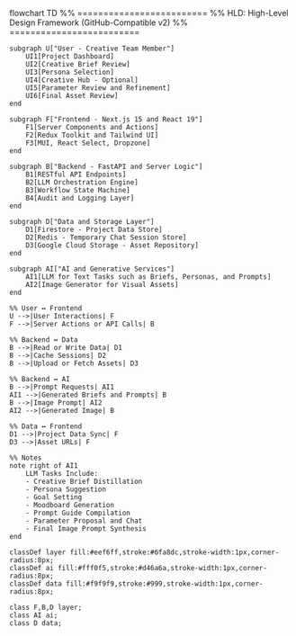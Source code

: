 flowchart TD
    %% =========================
    %% HLD: High-Level Design Framework (GitHub-Compatible v2)
    %% =========================

    subgraph U["User - Creative Team Member"]
        UI1[Project Dashboard]
        UI2[Creative Brief Review]
        UI3[Persona Selection]
        UI4[Creative Hub - Optional]
        UI5[Parameter Review and Refinement]
        UI6[Final Asset Review]
    end

    subgraph F["Frontend - Next.js 15 and React 19"]
        F1[Server Components and Actions]
        F2[Redux Toolkit and Tailwind UI]
        F3[MUI, React Select, Dropzone]
    end

    subgraph B["Backend - FastAPI and Server Logic"]
        B1[RESTful API Endpoints]
        B2[LLM Orchestration Engine]
        B3[Workflow State Machine]
        B4[Audit and Logging Layer]
    end

    subgraph D["Data and Storage Layer"]
        D1[Firestore - Project Data Store]
        D2[Redis - Temporary Chat Session Store]
        D3[Google Cloud Storage - Asset Repository]
    end

    subgraph AI["AI and Generative Services"]
        AI1[LLM for Text Tasks such as Briefs, Personas, and Prompts]
        AI2[Image Generator for Visual Assets]
    end

    %% User ↔ Frontend
    U -->|User Interactions| F
    F -->|Server Actions or API Calls| B

    %% Backend ↔ Data
    B -->|Read or Write Data| D1
    B -->|Cache Sessions| D2
    B -->|Upload or Fetch Assets| D3

    %% Backend ↔ AI
    B -->|Prompt Requests| AI1
    AI1 -->|Generated Briefs and Prompts| B
    B -->|Image Prompt| AI2
    AI2 -->|Generated Image| B

    %% Data ↔ Frontend
    D1 -->|Project Data Sync| F
    D3 -->|Asset URLs| F

    %% Notes
    note right of AI1
        LLM Tasks Include:
        - Creative Brief Distillation
        - Persona Suggestion
        - Goal Setting
        - Moodboard Generation
        - Prompt Guide Compilation
        - Parameter Proposal and Chat
        - Final Image Prompt Synthesis
    end

    classDef layer fill:#eef6ff,stroke:#6fa8dc,stroke-width:1px,corner-radius:8px;
    classDef ai fill:#fff0f5,stroke:#d46a6a,stroke-width:1px,corner-radius:8px;
    classDef data fill:#f9f9f9,stroke:#999,stroke-width:1px,corner-radius:8px;

    class F,B,D layer;
    class AI ai;
    class D data;
